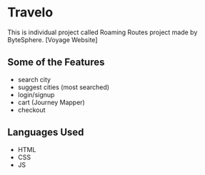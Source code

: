 # Travelo
This is individual project called Roaming Routes project made by ByteSphere.
[Voyage Website]

## Some of the Features
* search city
* suggest cities (most searched)
* login/signup
* cart (Journey Mapper)
* checkout

## Languages Used
* HTML
* CSS
* JS

